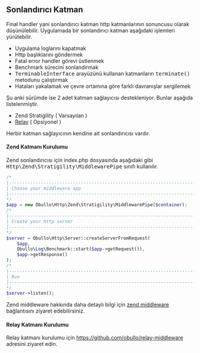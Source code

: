
## Sonlandırıcı Katman

Final handler yani sonlandırıcı katman http katmanlarının sonuncusu olarak düşünülebilir. Uygulamada bir sonlandırıcı katman aşağıdaki işlemleri yürütebilir.

* Uygulama loglarını kapatmak
* Http başlıklarını göndermek
* Fatal error handler görevi üstlenmek
* Benchmark sürecini sonlandırmak
* <kbd>TerminableInterface</kbd> arayüzünü kullanan katmanların <kbd>terminate()</kbd> metodunu çalıştırmak
* Hataları yakalamak ve çevre ortamına göre farklı davranışlar sergilemek

Şu anki sürümde ise 2 adet katman sağlayıcısı destekleniyor. Bunlar aşağıda listelenmiştir.

* Zend Stratigility ( Varsayılan )
* <a href="https://github.com/obullo/relay-middleware" target="_blank">Relay</a> ( Opsiyonel )

Herbir katman sağlayıcının kendine ait sonlandırıcısı vardır.

#### Zend Katmanı Kurulumu

Zend sonlandırıcısı için index.php dosyasında aşağıdaki gibi <kbd>Http\Zend\Stratigility\MiddlewarePipe</kbd> sınıfı kullanılır.

```php
/*
|--------------------------------------------------------------------------
| Choose your middleware app
|--------------------------------------------------------------------------
*/
$app = new Obullo\Http\Zend\Stratigility\MiddlewarePipe($container);
/*
|--------------------------------------------------------------------------
| Create your http server
|--------------------------------------------------------------------------
*/
$server = Obullo\Http\Server::createServerFromRequest(
    $app,
    Obullo\Log\Benchmark::start($app->getRequest()),
    $app->getResponse()
);
/*
|--------------------------------------------------------------------------
| Run
|--------------------------------------------------------------------------
*/
$server->listen();
```

Zend middleware hakkında daha detaylı bilgi için <a href="https://github.com/zendframework/zend-stratigility" target="_blank">zend middleware</a> bağlantısını ziyaret edebilirsiniz.

#### Relay Katmanı Kurulumu

Relay katmanı kurulumu için <a href="https://github.com/obullo/relay-middleware" target="_blank">https://github.com/obullo/relay-middleware</a> adresini ziyaret edin.
